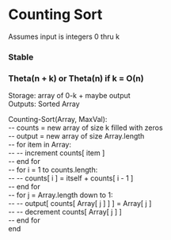 # Counting Sort

Assumes input is integers 0 thru k

### Stable

### Theta(n + k) or Theta(n) if k = O(n)

Storage: array of 0-k + maybe output  
Outputs: Sorted Array

Counting-Sort(Array, MaxVal):  
-- counts = new array of size k filled with zeros  
-- output = new array of size Array.length  
-- for item in Array:  
-- -- increment counts\[ item \]  
-- end for  
-- for i = 1 to counts.length:  
-- -- counts\[ i \] = itself + counts\[ i - 1 \]  
-- end for  
-- for j = Array.length down to 1:  
-- -- output\[ counts[ Array[ j ] ] \] = Array\[ j \]  
-- -- decrement counts\[ Array[ j ] \]  
-- end for  
end
